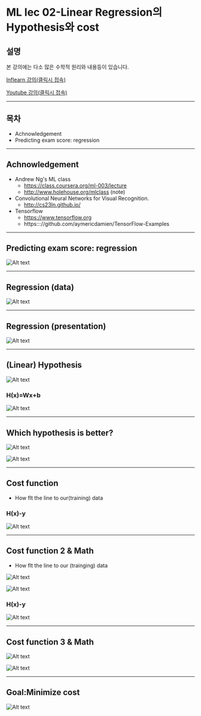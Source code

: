 # ML lec 02-Linear Regression의 Hypothesis와 cost 

## 설명

본 강의에는 다소 많은 수학적 원리와 내용등이 있습니다.

[Inflearn 강의(클릭시 접속)](https://www.inflearn.com/course-status-2/)

[Youtube 강의(클릭시 접속)](https://www.youtube.com/watch?v=Hax03rCn3UI&feature=youtu.be)

-------------------------------------------------------------------
## 목차
- Achnowledgement
- Predicting exam score: regression
-------------------------------------------------------------------
## Achnowledgement
- Andrew Ng's ML class
    - https://class.coursera.org/ml-003/lecture
    - http://www.holehouse.org/mlclass (note)
- Convolutional Neural Networks for Visual Recognition.
    - http://cs23ln.github.io/
- Tensorflow
    - https://www.tensorflow.org
    - https::://github.com/aymericdamien/TensorFlow-Examples
-------------------------------------------------------------------
## Predicting exam score: regression

![Alt text](/lecture/img/socre.JPG)

-------------------------------------------------------------------
## Regression (data)

![Alt text](/lecture/img/data.JPG)

--------------------------------------------------------------------
## Regression (presentation)

![Alt text](/lecture/img/presentation.JPG)

--------------------------------------------------------------------
## (Linear) Hypothesis

![Alt text](/lecture/img/linear.JPG)

### H(x)=Wx+b

![Alt text](/lecture/img/linear2.JPG)

--------------------------------------------------------------------
## Which hypothesis is better?

![Alt text](/lecture/img/linear2.JPG)


![Alt text](/lecture/img/4.JPG)

---------------------------------------------------------------------
## Cost function

- How flt the line to our(training) data

### H(x)-y

![Alt text](/lecture/img/4.JPG)

---------------------------------------------------------------------
## Cost function 2 & Math

- How flt the line to our (trainging) data

![Alt text](/lecture/img/6.JPG)

![Alt text](/lecture/img/5.JPG)

### H(x)-y

![Alt text](/lecture/img/4.JPG)

--------------------------------------------------
## Cost function 3 & Math

![Alt text](/lecture/img/7.JPG)

![Alt text](/lecture/img/8.JPG)

----
## Goal:Minimize cost

![Alt text](/lecture/img/9.JPG)
